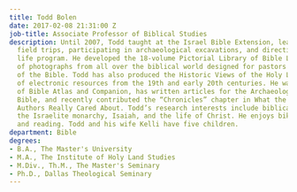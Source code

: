 ```yaml
---
title: Todd Bolen
date: 2017-02-08 21:31:00 Z
job-title: Associate Professor of Biblical Studies
description: Until 2007, Todd taught at the Israel Bible Extension, leading geography
  field trips, participating in archaeological excavations, and directing the student
  life program. He developed the 18-volume Pictorial Library of Bible Lands, a collection
  of photographs from all over the biblical world designed for pastors and teachers
  of the Bible. Todd has also produced the Historic Views of the Holy Land, a series
  of electronic resources from the 19th and early 20th centuries. He was co-author
  of Bible Atlas and Companion, has written articles for the Archaeological Study
  Bible, and recently contributed the “Chronicles” chapter in What the Old Testament
  Authors Really Cared About. Todd’s research interests include biblical archaeology,
  the Israelite monarchy, Isaiah, and the life of Christ. He enjoys bike riding, traveling,
  and reading. Todd and his wife Kelli have five children.
department: Bible
degrees:
- B.A., The Master's University
- M.A., The Institute of Holy Land Studies
- M.Div., Th.M., The Master's Seminary
- Ph.D., Dallas Theological Seminary
---
```


